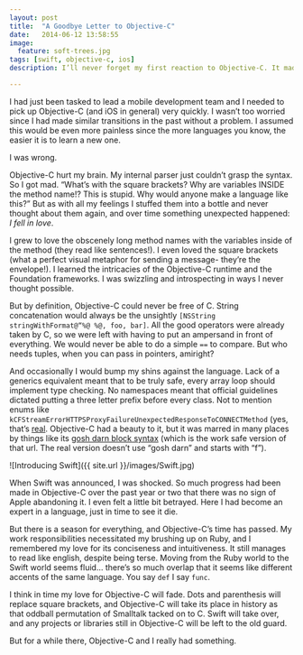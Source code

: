 ```yaml
---
layout: post
title:  "A Goodbye Letter to Objective-C"
date:   2014-06-12 13:58:55
image:
  feature: soft-trees.jpg
tags: [swift, objective-c, ios]
description: I’ll never forget my first reaction to Objective-C. It made me angry.

---
```


I had just been tasked to lead a mobile development team and I needed to pick up Objective-C (and iOS in general) very quickly. I wasn’t too worried since I had made similar transitions in the past without a problem. I assumed this would be even more painless since the more languages you know, the easier it is to learn a new one.

I was wrong.

Objective-C hurt my brain. My internal parser just couldn’t grasp the syntax. So I got mad. “What’s with the square brackets? Why are variables INSIDE the method name!? This is stupid. Why would anyone make a language like this?” But as with all my feelings I stuffed them into a bottle and never thought about them again, and over time something unexpected happened: *I fell in love*.

I grew to love the obscenely long method names with the variables inside of the method (they read like sentences!). I even loved the square brackets (what a perfect visual metaphor for sending a message- they’re the envelope!). I learned the intricacies of the Objective-C runtime and the Foundation frameworks. I was swizzling and introspecting in ways I never thought possible.

But by definition, Objective-C could never be free of C. String concatenation would always be the unsightly `[NSString stringWithFormat@“%@ %@, foo, bar]`. All the good operators were already taken by C, so we were left with having to put an ampersand in front of everything. We would never be able to do a simple `==` to compare. But who needs tuples, when you can pass in pointers, amiright?

And occasionally I would bump my shins against the language. Lack of a generics equivalent meant that to be truly safe, every array loop should implement type checking. No namespaces meant that official guidelines dictated putting a three letter prefix before every class. Not to mention enums like `kCFStreamErrorHTTPSProxyFailureUnexpectedResponseToCONNECTMethod` (yes, that’s [real](https://developer.apple.com/library/mac/documentation/Networking/Reference/CFNetworkErrors/Reference/reference.html#//apple_ref/doc/c_ref/kCFURLErrorNotConnectedToInternet). Objective-C had a beauty to it, but it was marred in many places by things like its [gosh darn block syntax](http://goshdarnblocksyntax.com/) (which is the work safe version of that url. The real version doesn’t use “gosh darn” and starts with “f”).

![Introducing Swift]({{ site.url }}/images/Swift.jpg)

When Swift was announced, I was shocked. So much progress had been made in Objective-C over the past year or two that there was no sign of Apple abandoning it. I even felt a little bit betrayed. Here I had become an expert in a language, just in time to see it die.

But there is a season for everything, and Objective-C’s time has passed. My work responsibilities necessitated my brushing up on Ruby, and I remembered my love for its conciseness and intuitiveness. It still manages to read like english, despite being terse. Moving from the Ruby world to the Swift world seems fluid… there’s so much overlap that it seems like different accents of the same language. You say `def` I say `func`.

I think in time my love for Objective-C will fade. Dots and parenthesis will replace square brackets, and Objective-C will take its place in history as that oddball permutation of Smalltalk tacked on to C. Swift will take over, and any projects or libraries still in Objective-C will be left to the old guard.

But for a while there, Objective-C and I really had something.
